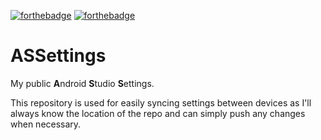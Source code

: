 [![forthebadge](https://forthebadge.com/images/badges/fuck-it-ship-it.svg)](https://forthebadge.com)
[![forthebadge](https://forthebadge.com/images/badges/cc-0.svg)](https://forthebadge.com)

# ASSettings
My public **A**ndroid **S**tudio **S**ettings.

This repository is used for easily syncing settings between devices as I'll always know the location of the repo and can
simply push any changes when necessary.
